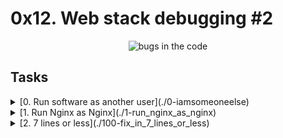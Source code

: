 # 0x12. Web stack debugging #2

<p align="center">
    <img src="https://i.postimg.cc/dVXBzkzc/99littlebugsinthecode.jpg" alt="bugs in the code"/>
</p>

## Tasks

<details>
<summary>[0. Run software as another user](./0-iamsomeoneelse)</summary><br>
[![power](https://i.postimg.cc/3JjzLYwh/power.png)](https://postimages.org/)
[![image](https://i.postimg.cc/cHZT1qTs/image.png)](https://postimages.org/)
</details>

<details>
<summary>[1. Run Nginx as Nginx](./1-run_nginx_as_nginx)</summary><br>
[![image](https://i.postimg.cc/HnNDJ0Ss/image.png)](https://postimages.org/)
</details>

<details>
<summary>[2. 7 lines or less](./100-fix_in_7_lines_or_less)</summary><br>
[![image](https://i.postimg.cc/pd9mQ0Jw/image.png)](https://postimages.org/)
</details>
